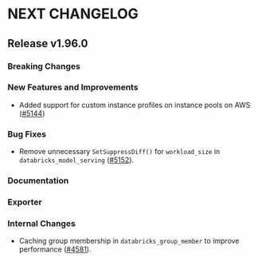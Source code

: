 # NEXT CHANGELOG

## Release v1.96.0

### Breaking Changes

### New Features and Improvements

* Added support for custom instance profiles on instance pools on AWS ([#5144](https://github.com/databricks/terraform-provider-databricks/pull/5144))


### Bug Fixes

* Remove unnecessary `SetSuppressDiff()` for `workload_size` in `databricks_model_serving` ([#5152](https://github.com/databricks/terraform-provider-databricks/pull/5152)).

### Documentation

### Exporter

### Internal Changes

* Caching group membership in `databricks_group_member` to improve performance ([#4581](https://github.com/databricks/terraform-provider-databricks/pull/4581)).
